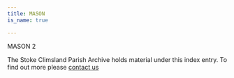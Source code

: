 ```yaml
---
title: MASON
is_name: true

---
```


MASON 2


The Stoke Climsland Parish Archive holds material under this index entry. To find out more please [contact us](/contact/)
